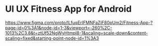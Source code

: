 # UI UX Fitness App for Android

https://www.figma.com/proto/lLfuqErIFMNFaZjF80pUm2/Fitness-App-?page-id=0%3A1&node-id=1-3&viewport=-260%2C-1013%2C3.8&t=ztUf52NgWyHtmpl8-1&scaling=scale-down&content-scaling=fixed&starting-point-node-id=1%3A3

